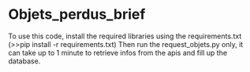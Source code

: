 # Objets_perdus_brief

To use this code, install the required libraries using the requirements.txt (>>pip install -r requirements.txt)
Then run the request_objets.py only, it can take up to 1 minute to retrieve infos from the apis and fill up the database.
